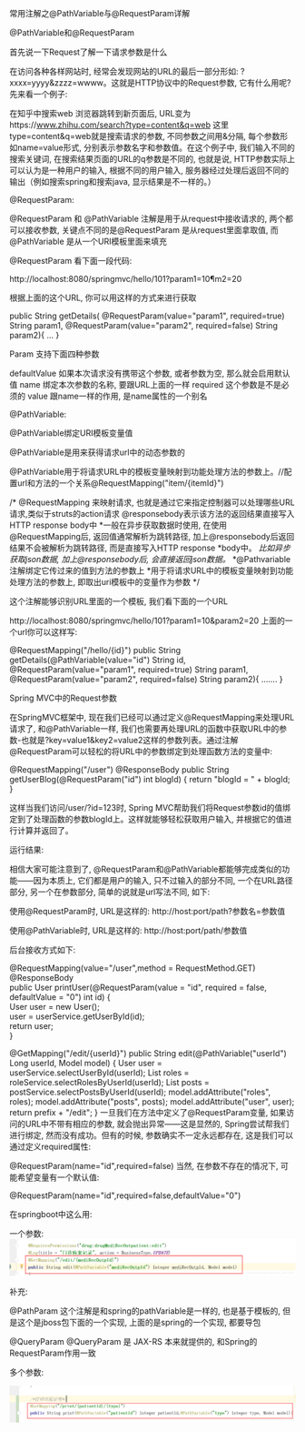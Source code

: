 常用注解之@PathVariable与@RequestParam详解

@PathVariable和@RequestParam

首先说一下Request了解一下请求参数是什么

在访问各种各样网站时,  经常会发现网站的URL的最后一部分形如:  ?xxxx=yyyy&zzzz=wwww。这就是HTTP协议中的Request参数,  它有什么用呢?先来看一个例子:  

在知乎中搜索web
浏览器跳转到新页面后,  URL变为https://www.zhihu.com/search?type=content&q=web
这里type=content&q=web就是搜索请求的参数,  不同参数之间用&分隔,  每个参数形如name=value形式,  分别表示参数名字和参数值。在这个例子中,  我们输入不同的搜索关键词,  在搜索结果页面的URL的q参数是不同的,  也就是说,  HTTP参数实际上可以认为是一种用户的输入,  根据不同的用户输入,  服务器经过处理后返回不同的输出（例如搜索spring和搜索java,  显示结果是不一样的。）



@RequestParam:  

@RequestParam 和 @PathVariable 注解是用于从request中接收请求的,  两个都可以接收参数,  关键点不同的是@RequestParam 是从request里面拿取值,  而 @PathVariable 是从一个URI模板里面来填充

@RequestParam
看下面一段代码:  

http://localhost:8080/springmvc/hello/101?param1=10¶m2=20

根据上面的这个URL,  你可以用这样的方式来进行获取

public String getDetails(
@RequestParam(value="param1", required=true) String param1,
@RequestParam(value="param2", required=false) String param2){
...
}

Param 支持下面四种参数

defaultValue 如果本次请求没有携带这个参数,  或者参数为空,  那么就会启用默认值
name 绑定本次参数的名称,  要跟URL上面的一样
required 这个参数是不是必须的
value 跟name一样的作用,  是name属性的一个别名




@PathVariable:  

@PathVariable绑定URI模板变量值

@PathVariable是用来获得请求url中的动态参数的

@PathVariable用于将请求URL中的模板变量映射到功能处理方法的参数上。//配置url和方法的一个关系@RequestMapping("item/{itemId}")

/* @RequestMapping 来映射请求,  也就是通过它来指定控制器可以处理哪些URL请求,类似于struts的action请求 
   @responsebody表示该方法的返回结果直接写入HTTP response body中
  *一般在异步获取数据时使用,  在使用@RequestMapping后,  返回值通常解析为跳转路径,  加上@responsebody后返回结果不会被解析为跳转路径,  而是直接写入HTTP response *body中。
  *比如异步获取json数据,  加上@responsebody后,  会直接返回json数据。*
  *@Pathvariable注解绑定它传过来的值到方法的参数上
  *用于将请求URL中的模板变量映射到功能处理方法的参数上,  即取出uri模板中的变量作为参数
  */

这个注解能够识别URL里面的一个模板,  我们看下面的一个URL

http://localhost:8080/springmvc/hello/101?param1=10&param2=20
上面的一个url你可以这样写:  

@RequestMapping("/hello/{id}")
public String getDetails(@PathVariable(value="id") String id,
@RequestParam(value="param1", required=true) String param1,
@RequestParam(value="param2", required=false) String param2){
.......
}


Spring MVC中的Request参数

在SpringMVC框架中,  现在我们已经可以通过定义@RequestMapping来处理URL请求了,  和@PathVariable一样,  我们也需要再处理URL的函数中获取URL中的参数-也就是?key=value1&key2=value2这样的参数列表。通过注解@RequestParam可以轻松的将URL中的参数绑定到处理函数方法的变量中:  

@RequestMapping("/user")
@ResponseBody
public String getUserBlog(@RequestParam("id") int blogId) {
return "blogId = " + blogId;
}

这样当我们访问/user/?id=123时,  Spring MVC帮助我们将Request参数id的值绑定到了处理函数的参数blogId上。这样就能够轻松获取用户输入,  并根据它的值进行计算并返回了。

运行结果:  





相信大家可能注意到了,  @RequestParam和@PathVariable都能够完成类似的功能——因为本质上,  它们都是用户的输入,  只不过输入的部分不同,  一个在URL路径部分,  另一个在参数部分,  简单的说就是url写法不同,  如下:  

使用@RequestParam时,  URL是这样的:  http://host:port/path?参数名=参数值

使用@PathVariable时,  URL是这样的:  http://host:port/path/参数值



后台接收方式如下:  

@RequestMapping(value="/user",method = RequestMethod.GET)
@ResponseBody   
public User printUser(@RequestParam(value = "id", required = false, defaultValue = "0")  int id) {  
User user = new User();  
user = userService.getUserById(id);  
return user;  
}

@GetMapping("/edit/{userId}")
public String edit(@PathVariable("userId") Long userId, Model model)
{
User user = userService.selectUserById(userId);
List<Role> roles = roleService.selectRolesByUserId(userId);
List<Post> posts = postService.selectPostsByUserId(userId);
model.addAttribute("roles", roles);
model.addAttribute("posts", posts);
model.addAttribute("user", user);
return prefix + "/edit";
}
一旦我们在方法中定义了@RequestParam变量,  如果访问的URL中不带有相应的参数,  就会抛出异常——这是显然的,  Spring尝试帮我们进行绑定,  然而没有成功。但有的时候,  参数确实不一定永远都存在,  这是我们可以通过定义required属性:  

@RequestParam(name="id",required=false)
当然,  在参数不存在的情况下,  可能希望变量有一个默认值:  

@RequestParam(name="id",required=false,defaultValue="0")


在springboot中这么用:  

一个参数:  
![](img/0002.png)




补充:  

@PathParam
这个注解是和spring的pathVariable是一样的,  也是基于模板的,  但是这个是jboss包下面的一个实现,  上面的是spring的一个实现,  都要导包

@QueryParam
@QueryParam 是 JAX-RS 本来就提供的,  和Spring的RequestParam作用一致


多个参数:  

![](img/0001.png)